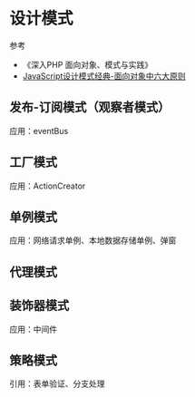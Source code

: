设计模式
===


参考
* 《深入PHP 面向对象、模式与实践》
* [JavaScript设计模式经典-面向对象中六大原则](https://mp.weixin.qq.com/s/X2St9iPXPB0hkXsDiulxIQ)


## 发布-订阅模式（观察者模式）

应用：eventBus

## 工厂模式
应用：ActionCreator

## 单例模式

应用：网络请求单例、本地数据存储单例、弹窗

## 代理模式


## 装饰器模式

应用：中间件


## 策略模式

引用：表单验证、分支处理
